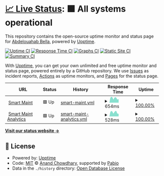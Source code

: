 # [📈 Live Status](https://bellaabdelouahab.github.io/s-maint-monitor): <!--live status--> **🟩 All systems operational**

This repository contains the open-source uptime monitor and status page for [Abdelouahab Bella](CodeMaster.ninja), powered by [Upptime](https://github.com/upptime/upptime).

[![Uptime CI](https://github.com/bellaabdelouahab/s-maint-monitor/workflows/Uptime%20CI/badge.svg)](https://github.com/bellaabdelouahab/s-maint-monitor/actions?query=workflow%3A%22Uptime+CI%22)
[![Response Time CI](https://github.com/bellaabdelouahab/s-maint-monitor/workflows/Response%20Time%20CI/badge.svg)](https://github.com/bellaabdelouahab/s-maint-monitor/actions?query=workflow%3A%22Response+Time+CI%22)
[![Graphs CI](https://github.com/bellaabdelouahab/s-maint-monitor/workflows/Graphs%20CI/badge.svg)](https://github.com/bellaabdelouahab/s-maint-monitor/actions?query=workflow%3A%22Graphs+CI%22)
[![Static Site CI](https://github.com/bellaabdelouahab/s-maint-monitor/workflows/Static%20Site%20CI/badge.svg)](https://github.com/bellaabdelouahab/s-maint-monitor/actions?query=workflow%3A%22Static+Site+CI%22)
[![Summary CI](https://github.com/bellaabdelouahab/s-maint-monitor/workflows/Summary%20CI/badge.svg)](https://github.com/bellaabdelouahab/s-maint-monitor/actions?query=workflow%3A%22Summary+CI%22)

With [Upptime](https://upptime.js.org), you can get your own unlimited and free uptime monitor and status page, powered entirely by a GitHub repository. We use [Issues](https://github.com/bellaabdelouahab/s-maint-monitor/issues) as incident reports, [Actions](https://github.com/bellaabdelouahab/s-maint-monitor/actions) as uptime monitors, and [Pages](https://bellaabdelouahab.github.io/s-maint-monitor) for the status page.

<!--start: status pages-->
<!-- This summary is generated by Upptime (https://github.com/upptime/upptime) -->
<!-- Do not edit this manually, your changes will be overwritten -->
<!-- prettier-ignore -->
| URL | Status | History | Response Time | Uptime |
| --- | ------ | ------- | ------------- | ------ |
| <img alt="" src="https://icons.duckduckgo.com/ip3/s-maint.com.ico" height="13"> [Smart Maint](https://s-maint.com) | 🟩 Up | [smart-maint.yml](https://github.com/bellaabdelouahab/s-maint-monitor/commits/HEAD/history/smart-maint.yml) | <details><summary><img alt="Response time graph" src="./graphs/smart-maint/response-time-week.png" height="20"> 654ms</summary><br><a href="https://bellaabdelouahab.github.io/s-maint-monitor/history/smart-maint"><img alt="Response time 616" src="https://img.shields.io/endpoint?url=https%3A%2F%2Fraw.githubusercontent.com%2Fbellaabdelouahab%2Fs-maint-monitor%2FHEAD%2Fapi%2Fsmart-maint%2Fresponse-time.json"></a><br><a href="https://bellaabdelouahab.github.io/s-maint-monitor/history/smart-maint"><img alt="24-hour response time 520" src="https://img.shields.io/endpoint?url=https%3A%2F%2Fraw.githubusercontent.com%2Fbellaabdelouahab%2Fs-maint-monitor%2FHEAD%2Fapi%2Fsmart-maint%2Fresponse-time-day.json"></a><br><a href="https://bellaabdelouahab.github.io/s-maint-monitor/history/smart-maint"><img alt="7-day response time 654" src="https://img.shields.io/endpoint?url=https%3A%2F%2Fraw.githubusercontent.com%2Fbellaabdelouahab%2Fs-maint-monitor%2FHEAD%2Fapi%2Fsmart-maint%2Fresponse-time-week.json"></a><br><a href="https://bellaabdelouahab.github.io/s-maint-monitor/history/smart-maint"><img alt="30-day response time 636" src="https://img.shields.io/endpoint?url=https%3A%2F%2Fraw.githubusercontent.com%2Fbellaabdelouahab%2Fs-maint-monitor%2FHEAD%2Fapi%2Fsmart-maint%2Fresponse-time-month.json"></a><br><a href="https://bellaabdelouahab.github.io/s-maint-monitor/history/smart-maint"><img alt="1-year response time 616" src="https://img.shields.io/endpoint?url=https%3A%2F%2Fraw.githubusercontent.com%2Fbellaabdelouahab%2Fs-maint-monitor%2FHEAD%2Fapi%2Fsmart-maint%2Fresponse-time-year.json"></a></details> | <details><summary><a href="https://bellaabdelouahab.github.io/s-maint-monitor/history/smart-maint">100.00%</a></summary><a href="https://bellaabdelouahab.github.io/s-maint-monitor/history/smart-maint"><img alt="All-time uptime 100.00%" src="https://img.shields.io/endpoint?url=https%3A%2F%2Fraw.githubusercontent.com%2Fbellaabdelouahab%2Fs-maint-monitor%2FHEAD%2Fapi%2Fsmart-maint%2Fuptime.json"></a><br><a href="https://bellaabdelouahab.github.io/s-maint-monitor/history/smart-maint"><img alt="24-hour uptime 100.00%" src="https://img.shields.io/endpoint?url=https%3A%2F%2Fraw.githubusercontent.com%2Fbellaabdelouahab%2Fs-maint-monitor%2FHEAD%2Fapi%2Fsmart-maint%2Fuptime-day.json"></a><br><a href="https://bellaabdelouahab.github.io/s-maint-monitor/history/smart-maint"><img alt="7-day uptime 100.00%" src="https://img.shields.io/endpoint?url=https%3A%2F%2Fraw.githubusercontent.com%2Fbellaabdelouahab%2Fs-maint-monitor%2FHEAD%2Fapi%2Fsmart-maint%2Fuptime-week.json"></a><br><a href="https://bellaabdelouahab.github.io/s-maint-monitor/history/smart-maint"><img alt="30-day uptime 100.00%" src="https://img.shields.io/endpoint?url=https%3A%2F%2Fraw.githubusercontent.com%2Fbellaabdelouahab%2Fs-maint-monitor%2FHEAD%2Fapi%2Fsmart-maint%2Fuptime-month.json"></a><br><a href="https://bellaabdelouahab.github.io/s-maint-monitor/history/smart-maint"><img alt="1-year uptime 100.00%" src="https://img.shields.io/endpoint?url=https%3A%2F%2Fraw.githubusercontent.com%2Fbellaabdelouahab%2Fs-maint-monitor%2FHEAD%2Fapi%2Fsmart-maint%2Fuptime-year.json"></a></details>
| <img alt="" src="https://icons.duckduckgo.com/ip3/analytics.s-maint.com.ico" height="13"> [Smart Maint Analytics](https://analytics.s-maint.com) | 🟩 Up | [smart-maint-analytics.yml](https://github.com/bellaabdelouahab/s-maint-monitor/commits/HEAD/history/smart-maint-analytics.yml) | <details><summary><img alt="Response time graph" src="./graphs/smart-maint-analytics/response-time-week.png" height="20"> 528ms</summary><br><a href="https://bellaabdelouahab.github.io/s-maint-monitor/history/smart-maint-analytics"><img alt="Response time 505" src="https://img.shields.io/endpoint?url=https%3A%2F%2Fraw.githubusercontent.com%2Fbellaabdelouahab%2Fs-maint-monitor%2FHEAD%2Fapi%2Fsmart-maint-analytics%2Fresponse-time.json"></a><br><a href="https://bellaabdelouahab.github.io/s-maint-monitor/history/smart-maint-analytics"><img alt="24-hour response time 323" src="https://img.shields.io/endpoint?url=https%3A%2F%2Fraw.githubusercontent.com%2Fbellaabdelouahab%2Fs-maint-monitor%2FHEAD%2Fapi%2Fsmart-maint-analytics%2Fresponse-time-day.json"></a><br><a href="https://bellaabdelouahab.github.io/s-maint-monitor/history/smart-maint-analytics"><img alt="7-day response time 528" src="https://img.shields.io/endpoint?url=https%3A%2F%2Fraw.githubusercontent.com%2Fbellaabdelouahab%2Fs-maint-monitor%2FHEAD%2Fapi%2Fsmart-maint-analytics%2Fresponse-time-week.json"></a><br><a href="https://bellaabdelouahab.github.io/s-maint-monitor/history/smart-maint-analytics"><img alt="30-day response time 517" src="https://img.shields.io/endpoint?url=https%3A%2F%2Fraw.githubusercontent.com%2Fbellaabdelouahab%2Fs-maint-monitor%2FHEAD%2Fapi%2Fsmart-maint-analytics%2Fresponse-time-month.json"></a><br><a href="https://bellaabdelouahab.github.io/s-maint-monitor/history/smart-maint-analytics"><img alt="1-year response time 505" src="https://img.shields.io/endpoint?url=https%3A%2F%2Fraw.githubusercontent.com%2Fbellaabdelouahab%2Fs-maint-monitor%2FHEAD%2Fapi%2Fsmart-maint-analytics%2Fresponse-time-year.json"></a></details> | <details><summary><a href="https://bellaabdelouahab.github.io/s-maint-monitor/history/smart-maint-analytics">100.00%</a></summary><a href="https://bellaabdelouahab.github.io/s-maint-monitor/history/smart-maint-analytics"><img alt="All-time uptime 100.00%" src="https://img.shields.io/endpoint?url=https%3A%2F%2Fraw.githubusercontent.com%2Fbellaabdelouahab%2Fs-maint-monitor%2FHEAD%2Fapi%2Fsmart-maint-analytics%2Fuptime.json"></a><br><a href="https://bellaabdelouahab.github.io/s-maint-monitor/history/smart-maint-analytics"><img alt="24-hour uptime 100.00%" src="https://img.shields.io/endpoint?url=https%3A%2F%2Fraw.githubusercontent.com%2Fbellaabdelouahab%2Fs-maint-monitor%2FHEAD%2Fapi%2Fsmart-maint-analytics%2Fuptime-day.json"></a><br><a href="https://bellaabdelouahab.github.io/s-maint-monitor/history/smart-maint-analytics"><img alt="7-day uptime 100.00%" src="https://img.shields.io/endpoint?url=https%3A%2F%2Fraw.githubusercontent.com%2Fbellaabdelouahab%2Fs-maint-monitor%2FHEAD%2Fapi%2Fsmart-maint-analytics%2Fuptime-week.json"></a><br><a href="https://bellaabdelouahab.github.io/s-maint-monitor/history/smart-maint-analytics"><img alt="30-day uptime 100.00%" src="https://img.shields.io/endpoint?url=https%3A%2F%2Fraw.githubusercontent.com%2Fbellaabdelouahab%2Fs-maint-monitor%2FHEAD%2Fapi%2Fsmart-maint-analytics%2Fuptime-month.json"></a><br><a href="https://bellaabdelouahab.github.io/s-maint-monitor/history/smart-maint-analytics"><img alt="1-year uptime 100.00%" src="https://img.shields.io/endpoint?url=https%3A%2F%2Fraw.githubusercontent.com%2Fbellaabdelouahab%2Fs-maint-monitor%2FHEAD%2Fapi%2Fsmart-maint-analytics%2Fuptime-year.json"></a></details>

<!--end: status pages-->

[**Visit our status website →**](https://bellaabdelouahab.github.io/s-maint-monitor)

## 📄 License

- Powered by: [Upptime](https://github.com/upptime/upptime)
- Code: [MIT](./LICENSE) © [Anand Chowdhary](https://anandchowdhary.com), supported by [Pabio](https://pabio.com)
- Data in the `./history` directory: [Open Database License](https://opendatacommons.org/licenses/odbl/1-0/)
